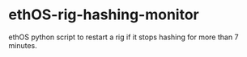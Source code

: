 # ethOS-rig-hashing-monitor
ethOS python script to restart a rig if it stops hashing for more than 7 minutes.
